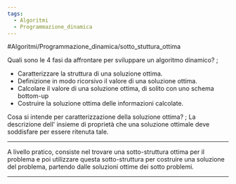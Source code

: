 ```yaml
---
tags:
  - Algoritmi
  - Programmazione_dinamica
---
```

#Algoritmi/Programmazione_dinamica/sotto_stuttura_ottima

Quali sono le 4 fasi da affrontare per sviluppare un algoritmo dinamico?
;
- Caratterizzare la struttura di una soluzione ottima.
- Definizione in modo ricorsivo il valore di una soluzione ottima.
- Calcolare il valore di una soluzione ottima, di solito con uno schema bottom-up
- Costruire la soluzione ottima delle informazioni calcolate.
<!--SR:!2024-08-06,3,250-->

Cosa si intende per caratterizzazione della soluzione ottima?
;
La descrizione dell' insieme di proprietà che una soluzione ottimale deve soddisfare per essere ritenuta tale.
***
A livello pratico, consiste nel trovare una sotto-struttura ottima per il problema e poi utilizzare questa sotto-struttura per costruire una soluzione del problema, partendo dalle soluzioni ottime dei sotto problemi.
***
<!--SR:!2024-08-06,3,250-->

